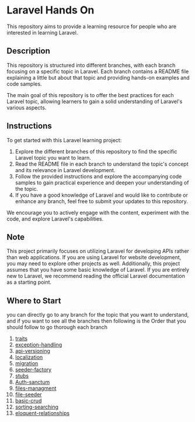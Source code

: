 # Laravel Hands On

This repository aims to provide a learning resource for people who are interested in learning Laravel.

## Description

This repository is structured into different branches, with each branch focusing on a specific topic in Laravel. Each branch contains a README file explaining a little but about that topic and providing hands-on examples and code samples.

The main goal of this repository is to offer the best practices for each Laravel topic, allowing learners to gain a solid understanding of Laravel's various aspects.

## Instructions

To get started with this Laravel learning project:

1. Explore the different branches of this repository to find the specific Laravel topic you want to learn.
2. Read the README file in each branch to understand the topic's concept and its relevance in Laravel development.
3. Follow the provided instructions and explore the accompanying code samples to gain practical experience and deepen your understanding of the topic.
4. If you have a good knowledge of Laravel and would like to contribute or enhance any branch, feel free to submit your updates to this repository.

We encourage you to actively engage with the content, experiment with the code, and explore Laravel's capabilities.

## Note

This project primarily focuses on utilizing Laravel for developing APIs rather than web applications. If you are using Laravel for website development, you may need to explore other projects as well. Additionally, this project assumes that you have some basic knowledge of Laravel. If you are entirely new to Laravel, we recommend reading the official Laravel documentation as a starting point.

## Where to Start
you can directly go to any branch for the topic that you want to understand, and if you want to see all the branches then following is the Order that you should follow to go thorough each branch

1. [traits](https://github.com/mazimez/laravel-hands-on/tree/traits)
2. [exception-handling](https://github.com/mazimez/laravel-hands-on/tree/exception-handling)
3. [api-versioning](https://github.com/mazimez/laravel-hands-on/tree/api-versioning)
4. [localization](https://github.com/mazimez/laravel-hands-on/tree/localization)
5. [migration](https://github.com/mazimez/laravel-hands-on/tree/migration)
6. [seeder-factory](https://github.com/mazimez/laravel-hands-on/tree/seeder-factory)
7. [stubs](https://github.com/mazimez/laravel-hands-on/tree/stubs)
8. [Auth-sanctum](https://github.com/mazimez/laravel-hands-on/tree/Auth-sanctum)
9. [files-managment](https://github.com/mazimez/laravel-hands-on/tree/files-managment)
10. [file-seeder](https://github.com/mazimez/laravel-hands-on/tree/file-seeder)
11. [basic-crud](https://github.com/mazimez/laravel-hands-on/tree/basic-crud)
12. [sorting-searching](https://github.com/mazimez/laravel-hands-on/tree/sorting-searching)
13. [eloquent-relationships](https://github.com/mazimez/laravel-hands-on/tree/eloquent-relationships)

